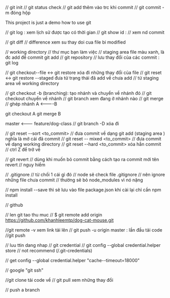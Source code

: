 // git init
// git status check 
// git add thêm vào trc khi commit
// git commit -m đóng hộp

This project is just a demo how to use git

// git log : xem lịch sử được tạo có thời gian
// git show id : // xem nd commit

// git diff // difference xem su thay doi cua file bi modified

// working directory // thư mục bạn làm việc
// staging area file màu xanh, là đc add để commit git add
// git repository // lưu thay đổi của các commit : git log 

// git checkout--file <-> git restore xóa đi những thay đổi của file 
// git reset <-> git restore --staged đưa từ trạng thái đã add về chưa add
// từ staging area về working directory

// git checkout -b  <branch> (branching): tạo nhánh và chuyển về nhánh đó
// git checkout <branch> chuyển về nhánh	// git branch xem đang ở nhánh nào
// git merge // ghép nhánh 
A <----B

git checkout A
git merge B

master <--- feature/dog-class 
// git branch -D <branch> xóa đi


// git reset --sort <to_commit> // đưa commit về dạng git add (staging area )
nghĩa là mở cái đã commit 
// git reset -- mixed <to_commit>
// đưa commit về dạng working directory
// git reset --hard <to_commit> xóa hẳn commit 
// ctrl Z để trở về


// git revert <commit> 
// dùng khi muốn bỏ commit bằng cách tạo ra commit mới tên revert 
// nguy hiểm 	

// .gitignore // từ chối 1 cái gì đó
// node sẽ check file .gitignore
// nên ignore những file chưa commit
// thường sẽ bỏ node_modules vì nó nặng


// npm install --save thì sẽ lưu vào file package.json khi cài lại chỉ cần npm install


// github

// len git tao thu muc 
// $ git remote add origin https://github.com/khanhleemtp/dog-cat-mouse.git


//git remote -v xem link tải lên 
// git push -u origin master : lần đầu tải code 
 //git push

// luu ttin dang nhap 
// git credential
// git config --global credential.helper store
// not recommend (/.git-credentials)

// get config --global credential.helper "cache--timeout=18000"

// google "git ssh"

//git clone tải code về
// git pull xem những thay đổi 

// push a branch



